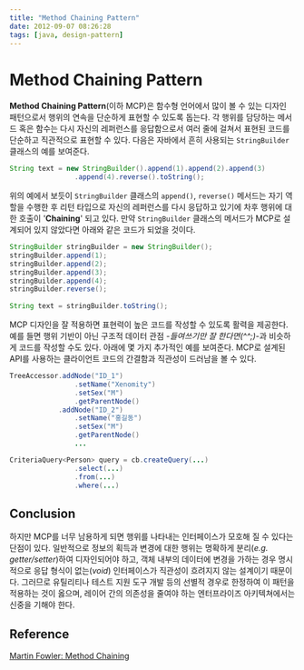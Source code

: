 ```yaml
---
title: "Method Chaining Pattern"
date: 2012-09-07 08:26:28
tags: [java, design-pattern]
---
```


# Method Chaining Pattern
**Method Chaining Pattern**(이하 MCP)은 함수형 언어에서 많이 볼 수 있는 디자인 패턴으로서 행위의 연속을 단순하게 표현할 수 있도록 돕는다. 각 행위를 담당하는 메서드 혹은 함수는 다시 자신의 레퍼런스를 응답함으로서 여러 줄에 걸쳐서 표현된 코드를 단순하고 직관적으로 표현할 수 있다. 다음은 자바에서 흔히 사용되는 `StringBuilder` 클래스의 예를 보여준다.

```java
String text = new StringBuilder().append(1).append(2).append(3)
				.append(4).reverse().toString();
```

위의 예에서 보듯이 `StringBuilder` 클래스의 `append()`, `reverse()` 메서드는 자기 역할을 수행한 후 리턴 타입으로 자신의 레퍼런스를 다시 응답하고 있기에 차후 행위에 대한 호출이 '**Chaining**' 되고 있다. 만약 `StringBuilder` 클래스의 메서드가 MCP로 설계되어 있지 않았다면 아래와 같은 코드가 되었을 것이다.

```java
StringBuilder stringBuilder = new StringBuilder();
stringBuilder.append(1);
stringBuilder.append(2);
stringBuilder.append(3);
stringBuilder.append(4);
stringBuilder.reverse();
		
String text = stringBuilder.toString();
```

MCP 디자인을 잘 적용하면 표현력이 높은 코드를 작성할 수 있도록 활력을 제공한다. 예를 들면 행위 기반이 아닌 구조적 데이터 관점 -*들여쓰기만 잘 한다면(^^;)*-과 비슷하게 코드를 작성할 수도 있다. 아래에 몇 가지 추가적인 예를 보여준다. MCP로 설계된 API를 사용하는 클라이언트 코드의 간결함과 직관성이 드러남을 볼 수 있다.

```java
TreeAccessor.addNode("ID_1")
				.setName("Xenomity")
				.setSex("M")
				.getParentNode()
			.addNode("ID_2")
				.setName("홍길동")
				.setSex("M")
				.getParentNode()
				...
```

```java
CriteriaQuery<Person> query = cb.createQuery(...)
				.select(...)
				.from(...)
				.where(...)
```

## Conclusion
하지만 MCP를 너무 남용하게 되면 행위를 나타내는 인터페이스가 모호해 질 수 있다는 단점이 있다. 일반적으로 정보의 획득과 변경에 대한 행위는 명확하게 분리(*e.g. getter/setter*)하여 디자인되어야 하고, 객체 내부의 데이터에 변경을 가하는 경우 명시적으로 응답 형식이 없는(*void*) 인터페이스가 직관성이 흐려지지 않는 설계이기 때문이다. 그러므로 유틸리티나 테스트 지원 도구 개발 등의 선별적 경우로 한정하여 이 패턴을 적용하는 것이 옳으며, 레이어 간의 의존성을 줄여야 하는 엔터프라이즈 아키텍쳐에서는 신중을 기해야 한다.

## Reference
[Martin Fowler: Method Chaining](http://martinfowler.com/dslCatalog/methodChaining.html)

